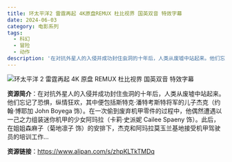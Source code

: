 ```yaml
---
title: 环太平洋2 雷霆再起 4K原盘REMUX 杜比视界 国英双音 特效字幕
date: 2024-06-03
category: 电影系列
tags:
  - 科幻
  - 冒险
  - 动作
description: '在对抗外星人的入侵并成功封住虫洞的十年后，人类从废墟中站起来。他们忘记了恐惧，纵情狂欢，其中便包括斯特克·潘特考斯特将军的儿子杰克（约翰·博耶加 John Boyega 饰）。在一次偷到废弃机甲零件的过程中，他偶然遭遇以一己之力组装迷你机甲的少女阿玛拉（卡莉·史派妮 Cailee Spaeny 饰）。此后，在姐姐森麻子（菊地凛子 饰）的安排下，杰克和阿玛拉莫玉兰基地接受机甲驾驶员的培训工作...'
---
```


![环太平洋 2 雷霆再起 4K 原盘 REMUX 杜比视界 国英双音 特效字幕](https://s314.siliconimg.com/kb/content_images/2018/03/24/1564148/1521861128_314.jpg)

**资源简介**：在对抗外星人的入侵并成功封住虫洞的十年后，人类从废墟中站起来。他们忘记了恐惧，纵情狂欢，其中便包括斯特克·潘特考斯特将军的儿子杰克（约翰·博耶加 John Boyega 饰）。在一次偷到废弃机甲零件的过程中，他偶然遭遇以一己之力组装迷你机甲的少女阿玛拉（卡莉·史派妮 Cailee Spaeny 饰）。此后，在姐姐森麻子（菊地凛子 饰）的安排下，杰克和阿玛拉莫玉兰基地接受机甲驾驶员的培训工作...

**资源链接**：https://www.alipan.com/s/zhpKLTkTMDq
